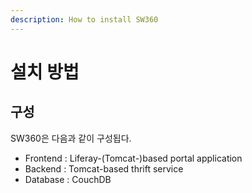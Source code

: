 ```yaml
---
description: How to install SW360
---
```


# 설치 방법

## 구성

SW360은 다음과 같이 구성됩다. 

* Frontend : Liferay-\(Tomcat-\)based portal application
* Backend : Tomcat-based thrift service
* Database : CouchDB

